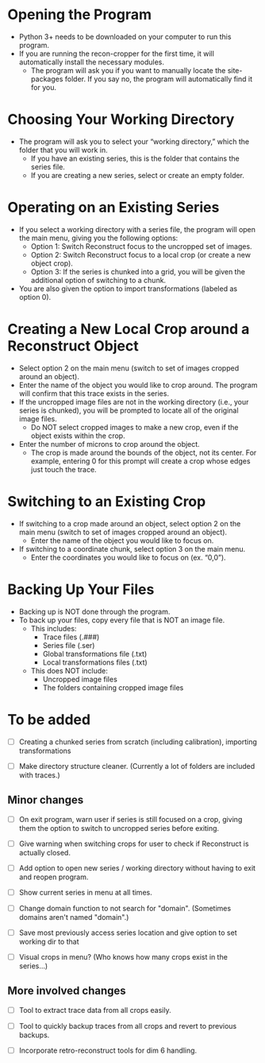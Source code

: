 

# Opening the Program

-   Python 3+ needs to be downloaded on your computer to run this program.
-   If you are running the recon-cropper for the first time, it will automatically install the necessary modules. 
    -   The program will ask you if you want to manually locate the site-packages folder. If you say no, the program will automatically find it for you.


# Choosing Your Working Directory

-   The program will ask you to select your “working directory,” which the folder that you will work in.
    -   If you have an existing series, this is the folder that contains the series file.
    -   If you are creating a new series, select or create an empty folder.


# Operating on an Existing Series

-   If you select a working directory with a series file, the program will open the main menu, giving you the following options:
    -   Option 1: Switch Reconstruct focus to the uncropped set of images.
    -   Option 2: Switch Reconstruct focus to a local crop (or create a new object crop).
    -   Option 3: If the series is chunked into a grid, you will be given the additional option of switching to a chunk.
-   You are also given the option to import transformations (labeled as option 0).


# Creating a New Local Crop around a Reconstruct Object

-   Select option 2 on the main menu (switch to set of images cropped around an object).
-   Enter the name of the object you would like to crop around. The program will confirm that this trace exists in the series.
-   If the uncropped image files are not in the working directory (i.e., your series is chunked), you will be prompted to locate all of the original image files.
    -   Do NOT select cropped images to make a new crop, even if the object exists within the crop.
-   Enter the number of microns to crop around the object.
    -   The crop is made around the bounds of the object, not its center. For example, entering 0 for this prompt will create a crop whose edges just touch the trace.


# Switching to an Existing Crop

-   If switching to a crop made around an object, select option 2 on the main menu (switch to set of images cropped around an object).
    -   Enter the name of the object you would like to focus on.
-   If switching to a coordinate chunk, select option 3 on the main menu.
    -   Enter the coordinates you would like to focus on (ex. “0,0”).


# Backing Up Your Files

-   Backing up is NOT done through the program.
-   To back up your files, copy every file that is NOT an image file.
    -   This includes:
        -   Trace files (.###)
        -   Series file (.ser)
        -   Global transformations file (.txt)
        -   Local transformations files (.txt)
    -   This does NOT include:
        -   Uncropped image files
        -   The folders containing cropped image files


# To be added

-   [ ] Creating a chunked series from scratch (including calibration), importing transformations

-   [ ] Make directory structure cleaner. (Currently a lot of folders are included with traces.)


## Minor changes

-   [ ] On exit program, warn user if series is still focused on a crop, giving them the option to switch to uncropped series before exiting.

-   [ ] Give warning when switching crops for user to check if Reconstruct is actually closed.

-   [ ] Add option to open new series / working directory without having to exit and reopen program.

-   [ ] Show current series in menu at all times.

-   [ ] Change domain function to not search for "domain". (Sometimes domains aren't named "domain".)

-   [ ] Save most previously access series location and give option to set working dir to that

-   [ ] Visual crops in menu? (Who knows how many crops exist in the series&#x2026;)


## More involved changes

-   [ ] Tool to extract trace data from all crops easily.

-   [ ] Tool to quickly backup traces from all crops and revert to previous backups.

-   [ ] Incorporate retro-reconstruct tools for dim 6 handling.

